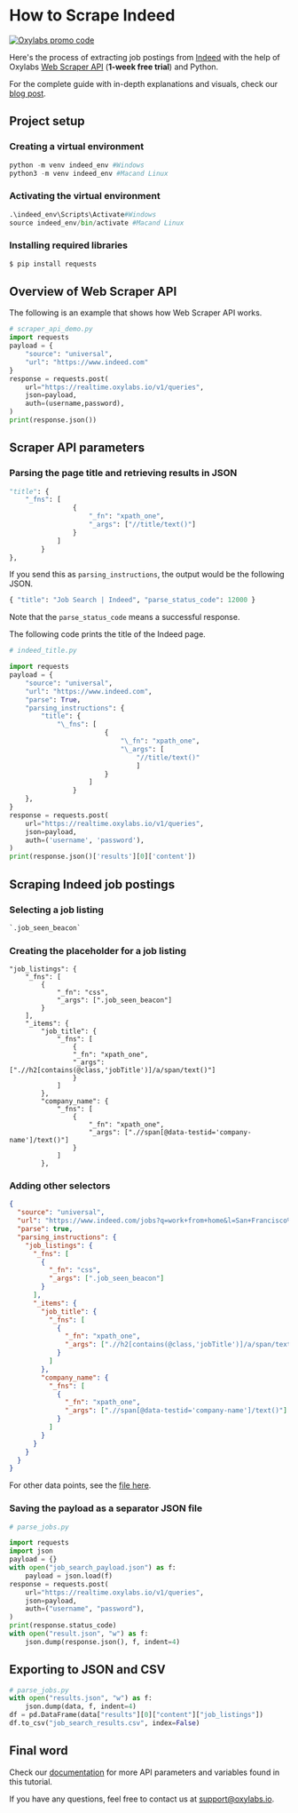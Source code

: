 # How to Scrape Indeed

[![Oxylabs promo code](https://user-images.githubusercontent.com/129506779/250792357-8289e25e-9c36-4dc0-a5e2-2706db797bb5.png)](https://oxylabs.go2cloud.org/aff_c?offer_id=7&aff_id=877&url_id=112)

Here's the process of extracting job postings from [Indeed](https://www.indeed.com/) with the help of Oxylabs [Web Scraper API](https://oxylabs.io/products/scraper-api/web) (**1-week free trial**) and Python.

For the complete guide with in-depth explanations and visuals, check our [blog post](https://oxylabs.io/blog/how-to-scrape-indeed).

## Project setup

### Creating a virtual environment

```python
python -m venv indeed_env #Windows
python3 -m venv indeed_env #Macand Linux
```

### Activating the virtual environment

```python
.\indeed_env\Scripts\Activate#Windows
source indeed_env/bin/activate #Macand Linux
```

### Installing required libraries

```python
$ pip install requests
```

## Overview of Web Scraper API

The following is an example that shows how Web Scraper API works.

```python
# scraper_api_demo.py
import requests
payload = {
    "source": "universal",
    "url": "https://www.indeed.com"
}
response = requests.post(
    url="https://realtime.oxylabs.io/v1/queries",
    json=payload,
    auth=(username,password),
)
print(response.json())
```

## Scraper API parameters

### Parsing the page title and retrieving results in JSON

```python
"title": {
    "_fns": [
                {
                    "_fn": "xpath_one",
                    "_args": ["//title/text()"]
                }
            ]
        }
},
```

If you send this as `parsing_instructions`, the output would be the following JSON.

```python
{ "title": "Job Search | Indeed", "parse_status_code": 12000 }
```

Note that the `parse_status_code` means a successful response.

The following code prints the title of the Indeed page.

```python
# indeed_title.py

import requests
payload = {
    "source": "universal",
    "url": "https://www.indeed.com",
    "parse": True,
    "parsing_instructions": {
        "title": {
            "\_fns": [
                        {
                            "\_fn": "xpath_one",
                            "\_args": [
                                "//title/text()"
                                ]
                        }
                    ]
                }
    },
}
response = requests.post(
    url="https://realtime.oxylabs.io/v1/queries",
    json=payload,
    auth=('username', 'password'),
)
print(response.json()['results'][0]['content'])
```

## Scraping Indeed job postings

### Selecting a job listing

```python
`.job_seen_beacon`
```

### Creating the placeholder for a job listing

```
"job_listings": {
    "_fns": [
        {
            "_fn": "css",
            "_args": [".job_seen_beacon"]
        }
    ],
    "_items": {
        "job_title": {
            "_fns": [
                {
                "_fn": "xpath_one",
                "_args": [".//h2[contains(@class,'jobTitle')]/a/span/text()"]
                }
            ]
        },
        "company_name": {
            "_fns": [
                {
                    "_fn": "xpath_one",
                    "_args": [".//span[@data-testid='company-name']/text()"]
                }
            ]
        },
```

### Adding other selectors

```json
{
  "source": "universal",
  "url": "https://www.indeed.com/jobs?q=work+from+home&l=San+Francisco%2C+CA",
  "parse": true,
  "parsing_instructions": {
    "job_listings": {
      "_fns": [
        {
          "_fn": "css",
          "_args": [".job_seen_beacon"]
        }
      ],
      "_items": {
        "job_title": {
          "_fns": [
            {
              "_fn": "xpath_one",
              "_args": [".//h2[contains(@class,'jobTitle')]/a/span/text()"]
            }
          ]
        },
        "company_name": {
          "_fns": [
            {
              "_fn": "xpath_one",
              "_args": [".//span[@data-testid='company-name']/text()"]
            }
          ]
        }
      }
    }
  }
}
```

For other data points, see the [file here](src/job_search_payload.json).

### Saving the payload as a separator JSON file

```python
# parse_jobs.py

import requests
import json
payload = {}
with open("job_search_payload.json") as f:
    payload = json.load(f)
response = requests.post(
    url="https://realtime.oxylabs.io/v1/queries",
    json=payload,
    auth=("username", "password"),
)
print(response.status_code)
with open("result.json", "w") as f:
    json.dump(response.json(), f, indent=4)
```

## Exporting to JSON and CSV

```python
# parse_jobs.py
with open("results.json", "w") as f:
    json.dump(data, f, indent=4)
df = pd.DataFrame(data["results"][0]["content"]["job_listings"])
df.to_csv("job_search_results.csv", index=False)
```

## Final word

Check our [documentation](https://developers.oxylabs.io/scraper-apis/web-scraper-api) for more API parameters and variables found in this tutorial.

If you have any questions, feel free to contact us at support@oxylabs.io.
